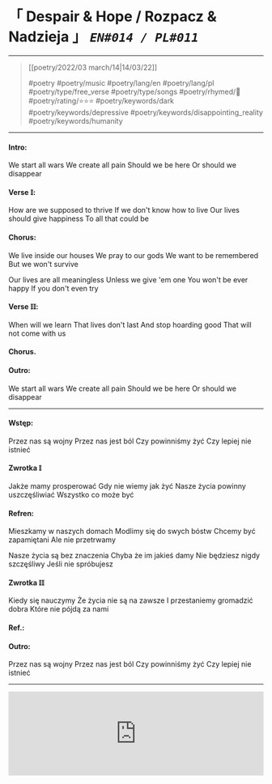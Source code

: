 # &#12300; Despair & Hope / Rozpacz & Nadzieja &#12301; *`EN#014 / PL#011`*

---

> [[poetry/2022/03 march/14|14/03/22]]
> 
> #poetry 
> #poetry/music 
> #poetry/lang/en #poetry/lang/pl 
> #poetry/type/free_verse #poetry/type/songs
> #poetry/rhymed/🔴 
> #poetry/rating/⭐⭐⭐ 
> #poetry/keywords/dark #poetry/keywords/depressive #poetry/keywords/disappointing_reality #poetry/keywords/humanity

---

#### Intro:
We start all wars
We create all pain
Should we be here
Or should we disappear

#### Verse 𝕀:
How are we supposed to thrive
If we don't know how to live
Our lives should give happiness
To all that could be

#### Chorus:
We live inside our houses
We pray to our gods
We want to be remembered
But we won't survive

Our lives are all meaningless
Unless we give 'em one
You won't be ever happy
If you don't even try

#### Verse 𝕀𝕀:
When will we learn
That lives don't last
And stop hoarding good
That will not come with us

#### Chorus.

#### Outro:
We start all wars
We create all pain
Should we be here
Or should we disappear

---
#### Wstęp:
Przez nas są wojny
Przez nas jest ból
Czy powinniśmy żyć
Czy lepiej nie istnieć

#### Zwrotka 𝕀
Jakże mamy prosperować
Gdy nie wiemy jak żyć
Nasze życia powinny uszczęśliwiać
Wszystko co może być

#### Refren:
Mieszkamy w naszych domach
Modlimy się do swych bóstw
Chcemy być zapamiętani
Ale nie przetrwamy

Nasze życia są bez znaczenia
Chyba że im jakieś damy
Nie będziesz nigdy szczęśliwy
Jeśli nie spróbujesz

#### Zwrotka 𝕀𝕀
Kiedy się nauczymy
Że życia nie są na zawsze
I przestaniemy gromadzić dobra
Które nie pójdą za nami

#### Ref.:

#### Outro:
Przez nas są wojny
Przez nas jest ból
Czy powinniśmy żyć
Czy lepiej nie istnieć

---

<iframe width="100%" height="166" scrolling="no" frameborder="no" allow="autoplay" src="https://w.soundcloud.com/player/?url=https%3A//api.soundcloud.com/tracks/1247768632&color=%23ff5500&auto_play=false&hide_related=false&show_comments=true&show_user=true&show_reposts=false&show_teaser=true"></iframe>